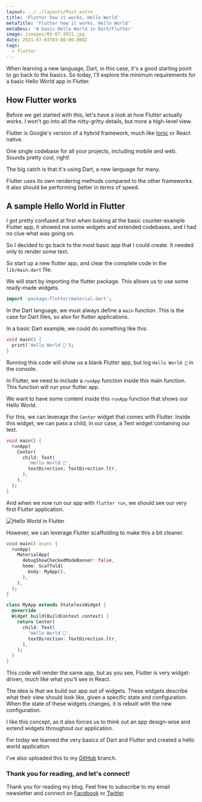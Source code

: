 ```yaml
---
layout: ../../layouts/Post.astro
title: 'Flutter how it works, Hello World'
metaTitle: 'Flutter how it works, Hello World'
metaDesc: 'A basic Hello World in Dart/Flutter'
image: /images/03-07-2021.jpg
date: 2021-07-03T03:00:00.000Z
tags:
  - flutter
---
```


When learning a new language, Dart, in this case, it's a good starting point to go back to the basics.
So today, I'll explore the minimum requirements for a basic Hello World app in Flutter.

## How Flutter works

Before we get started with this, let's have a look at how Flutter actually works.
I won't go into all the nitty-gritty details, but more a high-level view.

Flutter is Google's version of a hybrid framework, much like [Ionic](https://daily-dev-tips.com/tags/ionic/) or React native.

One single codebase for all your projects, including mobile and web. Sounds pretty cool, right!

The big catch is that it's using Dart, a new language for many.

Flutter uses its own rendering methods compared to the other frameworks.
It also should be performing better in terms of speed.

## A sample Hello World in Flutter

I got pretty confused at first when looking at the basic counter-example Flutter app, it showed me some widgets and extended codebases, and I had no clue what was going on.

So I decided to go back to the most basic app that I could create. It needed only to render some text.

So start up a new flutter app, and clear the complete code in the `lib/main.dart` file.

We will start by importing the flutter package. This allows us to use some ready-made widgets.

```dart
import 'package:flutter/material.dart';
```

In the Dart language, we must always define a `main` function. This is the case for Dart files, so also for flutter applications.

In a basic Dart example, we could do something like this:

```dart
void main() {
  print('Hello World 👋');
}
```

Running this code will show us a blank Flutter app, but log `Hello World 👋` in the console.

In Flutter, we need to include a `runApp` function inside this main function.
This function will run your flutter app.

We want to have some content inside this `runApp` function that shows our Hello World.

For this, we can leverage the `Center` widget that comes with Flutter. Inside this widget, we can pass a child, in our case, a Text widget containing our text.

```dart
void main() {
  runApp(
    Center(
      child: Text(
        'Hello World 👋',
        textDirection: TextDirection.ltr,
      ),
    ),
  );
}
```

And when we now run our app with `flutter run`, we should see our very first Flutter application.

![Hello World in Flutter](https://cdn.hashnode.com/res/hashnode/image/upload/v1624808501935/ryVCDKGbg.png)

However, we can leverage Flutter scaffolding to make this a bit cleaner.

```dart
void main() async {
  runApp(
    MaterialApp(
      debugShowCheckedModeBanner: false,
      home: Scaffold(
        body: MyApp(),
      ),
    ),
  );
}

class MyApp extends StatelessWidget {
  @override
  Widget build(BuildContext context) {
    return Center(
      child: Text(
        'Hello World 👋',
        textDirection: TextDirection.ltr,
      ),
    );
  }
}
```

This code will render the same app, but as you see, Flutter is very widget-driven, much like what you'll see in React.

The idea is that we build our app out of widgets. These widgets describe what their view should look like, given a specific state and configuration. When the state of these widgets changes, it is rebuilt with the new configuration.

I like this concept, as it also forces us to think out an app design-wise and extend widgets throughout our application.

For today we learned the very basics of Dart and Flutter and created a hello world application.

I've also uploaded this to my [GitHub](https://github.com/rebelchris/flutter/tree/hello-world) branch.

### Thank you for reading, and let's connect!

Thank you for reading my blog. Feel free to subscribe to my email newsletter and connect on [Facebook](https://www.facebook.com/DailyDevTipsBlog) or [Twitter](https://twitter.com/DailyDevTips1)

